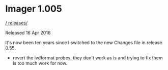 # Imager 1.005

[ / ](..) [releases/](./)

Released 16 Apr 2016

It's now been ten years since I switched to the new Changes file in release 0.55.

- revert the ivdformat probes, they don't work as is and trying to fix them is too much work for now.